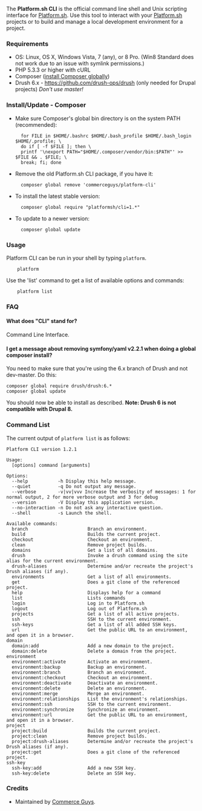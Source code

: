 The **Platform.sh CLI** is the official command line shell and Unix scripting interface for [Platform.sh](https://platform.sh). Use this tool to interact with your [Platform.sh](https://platform.sh) projects or to build and manage a local development environment for a project.

### Requirements

* OS: Linux, OS X, Windows Vista, 7 (any), or 8 Pro. (Win8 Standard does not work due to an issue with symlink permissions.)
* PHP 5.3.3 or higher with cURL
* Composer ([install Composer globally](https://getcomposer.org/doc/00-intro.md#globally))
* Drush 6.x - https://github.com/drush-ops/drush (only needed for Drupal projects) *Don't use master!*

### Install/Update - Composer

* Make sure Composer's global bin directory is on the system PATH (recommended):

        for FILE in $HOME/.bashrc $HOME/.bash_profile $HOME/.bash_login $HOME/.profile; \
        do if [ -f $FILE ]; then \
        printf '\nexport PATH="$HOME/.composer/vendor/bin:$PATH"' >> $FILE && . $FILE; \
        break; fi; done

* Remove the old Platform.sh CLI package, if you have it:

        composer global remove 'commerceguys/platform-cli'

* To install the latest stable version:

        composer global require "platformsh/cli=1.*"

* To update to a newer version:

        composer global update

### Usage

Platform CLI can be run in your shell by typing `platform`.

        platform

Use the 'list' command to get a list of available options and commands:

        platform list

### FAQ

#### What does "CLI" stand for?
Command Line Interface.

#### I get a message about removing symfony/yaml v2.2.1 when doing a global composer install?
You need to make sure that you're using the 6.x branch of Drush and not dev-master. Do this:

```
composer global require drush/drush:6.*
composer global update
```

You should now be able to install as described. **Note: Drush 6 is not compatible with Drupal 8.**

### Command List

The current output of `platform list` is as follows:

```
Platform CLI version 1.2.1

Usage:
  [options] command [arguments]

Options:
  --help           -h Display this help message.
  --quiet          -q Do not output any message.
  --verbose        -v|vv|vvv Increase the verbosity of messages: 1 for normal output, 2 for more verbose output and 3 for debug
  --version        -V Display this application version.
  --no-interaction -n Do not ask any interactive question.
  --shell          -s Launch the shell.

Available commands:
  branch                      Branch an environment.
  build                       Builds the current project.
  checkout                    Checkout an environment.
  clean                       Remove project builds.
  domains                     Get a list of all domains.
  drush                       Invoke a drush command using the site alias for the current environment.
  drush-aliases               Determine and/or recreate the project's Drush aliases (if any).
  environments                Get a list of all environments.
  get                         Does a git clone of the referenced project.
  help                        Displays help for a command
  list                        Lists commands
  login                       Log in to Platform.sh
  logout                      Log out of Platform.sh
  projects                    Get a list of all active projects.
  ssh                         SSH to the current environment.
  ssh-keys                    Get a list of all added SSH keys.
  url                         Get the public URL to an environment, and open it in a browser.
domain
  domain:add                  Add a new domain to the project.
  domain:delete               Delete a domain from the project.
environment
  environment:activate        Activate an environment.
  environment:backup          Backup an environment.
  environment:branch          Branch an environment.
  environment:checkout        Checkout an environment.
  environment:deactivate      Deactivate an environment.
  environment:delete          Delete an environment.
  environment:merge           Merge an environment.
  environment:relationships   List the environment's relationships.
  environment:ssh             SSH to the current environment.
  environment:synchronize     Synchronize an environment.
  environment:url             Get the public URL to an environment, and open it in a browser.
project
  project:build               Builds the current project.
  project:clean               Remove project builds.
  project:drush-aliases       Determine and/or recreate the project's Drush aliases (if any).
  project:get                 Does a git clone of the referenced project.
ssh-key
  ssh-key:add                 Add a new SSH key.
  ssh-key:delete              Delete an SSH key.
```

### Credits

* Maintained by [Commerce Guys](https://commerceguys.com).
